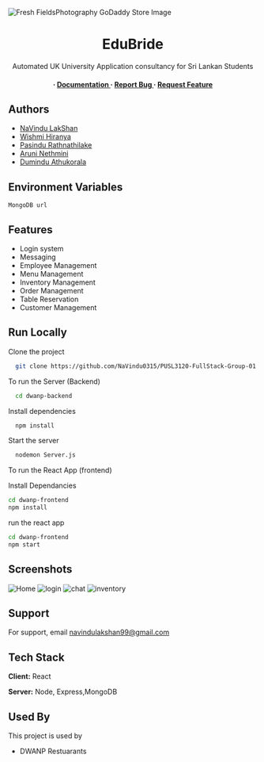 
![Fresh FieldsPhotography GoDaddy Store Image](https://github.com/Wish0110/Final_project_EduBridge/assets/113825759/0a8cf89f-bb85-48ee-a459-afd5c305551b)
<div align='center'>



<h1>EduBride</h1>
<p>Automated UK University Application consultancy for Sri Lankan Students</p>

<h4> <span> · </span> <a href="https://github.com/NaVindu0315/PUSL3120-FullStack-Group-01/blob/master/README.md"> Documentation </a> <span> · </span> <a href="https://github.com/NaVindu0315/PUSL3120-FullStack-Group-01/issues"> Report Bug </a> <span> · </span> <a href="https://github.com/NaVindu0315/PUSL3120-FullStack-Group-01/issues"> Request Feature </a> </h4>


</div>

## Authors

- [NaVindu LakShan](https://github.com/NaVindu0315)
- [Wishmi Hiranya](https://github.com/Wish0110)
- [Pasindu Rathnathilake](https://github.com/pasindur2000)
- [Aruni Nethmini](https://github.com/Aruni2000)
- [Dumindu Athukorala](https://github.com/ADNAthukorala)


## Environment Variables


`MongoDB url`



## Features

- Login system
- Messaging
- Employee Management
- Menu Management
- Inventory Management
- Order Management 
- Table Reservation
- Customer Management




## Run Locally

Clone the project

```bash
  git clone https://github.com/NaVindu0315/PUSL3120-FullStack-Group-01.git
```

To run the Server (Backend)

```bash
  cd dwanp-backend
```

Install dependencies

```bash
  npm install
```

Start the server

```bash
  nodemon Server.js
```
To run the React App (frontend)

Install Dependancies

```bash
cd dwanp-frontend
npm install

```
run the react app
```bash
cd dwanp-frontend
npm start

```


## Screenshots

![Home](https://firebasestorage.googleapis.com/v0/b/cam-test-2-78bd3.appspot.com/o/dwanp%2FHome.PNG?alt=media&token=18db8dc9-e6f2-447f-88bc-197d6bf5855e)
![login](https://firebasestorage.googleapis.com/v0/b/cam-test-2-78bd3.appspot.com/o/dwanp%2Flogin.PNG?alt=media&token=c39ac866-439c-4d4c-9bb9-3cd43c1c2da3)
![chat](https://firebasestorage.googleapis.com/v0/b/cam-test-2-78bd3.appspot.com/o/dwanp%2Fchat.PNG?alt=media&token=4d829876-8466-4610-bf9e-77eb7a109a70)
![inventory](https://firebasestorage.googleapis.com/v0/b/cam-test-2-78bd3.appspot.com/o/dwanp%2Finventory%20form.PNG?alt=media&token=f81cbcee-f003-4723-9dc2-b7e7de01c523)

## Support

For support, email navindulakshan99@gmail.com

## Tech Stack

**Client:** React

**Server:** Node, Express,MongoDB


## Used By

This project is used by 

- DWANP Restuarants

